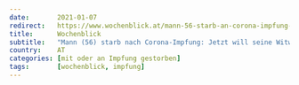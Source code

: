 ```yaml
---
date:       2021-01-07
redirect:   https://www.wochenblick.at/mann-56-starb-an-corona-impfung-jetzt-will-seine-witwe-wachruetteln/
title:      Wochenblick
subtitle:   "Mann (56) starb nach Corona-Impfung: Jetzt will seine Witwe wachrütteln"
country:    AT
categories: [mit oder an Impfung gestorben]
tags:       [wochenblick, impfung]
---
```

